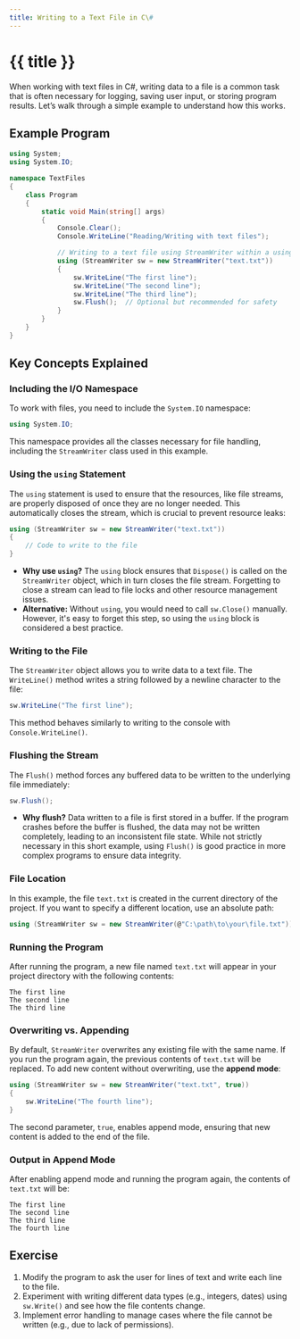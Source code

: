 ```yaml
---
title: Writing to a Text File in C\#
---
```


# {{ title }}

When working with text files in C#, writing data to a file is a common task that is often necessary for logging, saving user input, or storing program results. Let’s walk through a simple example to understand how this works.

## Example Program

```cs
using System;
using System.IO;

namespace TextFiles
{
    class Program
    {
        static void Main(string[] args)
        {
            Console.Clear();
            Console.WriteLine("Reading/Writing with text files");

            // Writing to a text file using StreamWriter within a using block
            using (StreamWriter sw = new StreamWriter("text.txt"))
            {
                sw.WriteLine("The first line");
                sw.WriteLine("The second line");
                sw.WriteLine("The third line");
                sw.Flush();  // Optional but recommended for safety
            }
        }
    }
}
```

## Key Concepts Explained

### Including the I/O Namespace

To work with files, you need to include the `System.IO` namespace:

```cs
using System.IO;
```

This namespace provides all the classes necessary for file handling, including the `StreamWriter` class used in this example.

### Using the `using` Statement
The `using` statement is used to ensure that the resources, like file streams, are properly disposed of once they are no longer needed. This automatically closes the stream, which is crucial to prevent resource leaks:

```cs
using (StreamWriter sw = new StreamWriter("text.txt"))
{
    // Code to write to the file
}
```

- **Why use `using`?** The `using` block ensures that `Dispose()` is called on the `StreamWriter` object, which in turn closes the file stream. Forgetting to close a stream can lead to file locks and other resource management issues.
- **Alternative:** Without `using`, you would need to call `sw.Close()` manually. However, it's easy to forget this step, so using the `using` block is considered a best practice.

### Writing to the File
The `StreamWriter` object allows you to write data to a text file. The `WriteLine()` method writes a string followed by a newline character to the file:

```cs
sw.WriteLine("The first line");
```

This method behaves similarly to writing to the console with `Console.WriteLine()`.

### Flushing the Stream
The `Flush()` method forces any buffered data to be written to the underlying file immediately:

```cs
sw.Flush();
```

- **Why flush?** Data written to a file is first stored in a buffer. If the program crashes before the buffer is flushed, the data may not be written completely, leading to an inconsistent file state. While not strictly necessary in this short example, using `Flush()` is good practice in more complex programs to ensure data integrity.

### File Location
In this example, the file `text.txt` is created in the current directory of the project. If you want to specify a different location, use an absolute path:

```cs
using (StreamWriter sw = new StreamWriter(@"C:\path\to\your\file.txt"))
```

### Running the Program
After running the program, a new file named `text.txt` will appear in your project directory with the following contents:

```
The first line
The second line
The third line
```

### Overwriting vs. Appending
By default, `StreamWriter` overwrites any existing file with the same name. If you run the program again, the previous contents of `text.txt` will be replaced. To add new content without overwriting, use the **append mode**:

```cs
using (StreamWriter sw = new StreamWriter("text.txt", true))
{
    sw.WriteLine("The fourth line");
}
```

The second parameter, `true`, enables append mode, ensuring that new content is added to the end of the file.

### Output in Append Mode
After enabling append mode and running the program again, the contents of `text.txt` will be:

```
The first line
The second line
The third line
The fourth line
```

## Exercise
1. Modify the program to ask the user for lines of text and write each line to the file.
2. Experiment with writing different data types (e.g., integers, dates) using `sw.Write()` and see how the file contents change.
3. Implement error handling to manage cases where the file cannot be written (e.g., due to lack of permissions).
